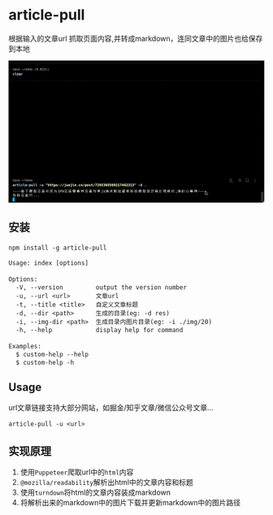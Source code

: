 # article-pull

根据输入的文章url 抓取页面内容,并转成markdown，连同文章中的图片也给保存到本地

![example](/assets/example.gif)

## 安装

```shell
npm install -g article-pull
```

```shell
Usage: index [options]

Options:
  -V, --version         output the version number
  -u, --url <url>       文章url
  -t, --title <title>   自定义文章标题
  -d, --dir <path>      生成的目录(eg: -d res)
  -i, --img-dir <path>  生成目录内图片目录(eg: -i ./img/20)
  -h, --help            display help for command

Examples:
  $ custom-help --help
  $ custom-help -h
```

## Usage

url文章链接支持大部分网站，如掘金/知乎文章/微信公众号文章...

```shell
article-pull -u <url>
```

## 实现原理

1. 使用`Puppeteer`爬取url中的`html`内容
2. `@mozilla/readability`解析出html中的文章内容和标题
3. 使用`turndown`将html的文章内容装成markdown
4. 将解析出来的markdown中的图片下载并更新markdown中的图片路径
